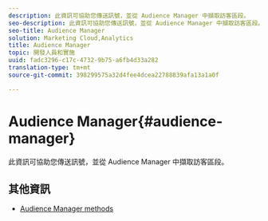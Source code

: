 ```yaml
---
description: 此資訊可協助您傳送訊號，並從 Audience Manager 中擷取訪客區段。
seo-description: 此資訊可協助您傳送訊號，並從 Audience Manager 中擷取訪客區段。
seo-title: Audience Manager
solution: Marketing Cloud,Analytics
title: Audience Manager
topic: 開發人員和實施
uuid: fadc3296-c17c-4732-9b75-a6fb4d33a282
translation-type: tm+mt
source-git-commit: 398299575a32d4fee4dcea22788839afa13a1a0f

---
```



# Audience Manager{#audience-manager}

此資訊可協助您傳送訊號，並從 Audience Manager 中擷取訪客區段。

## 其他資訊

+ [Audience Manager methods](/help/windows-appstore/audiencemgmt/audience-manager-methods.md)